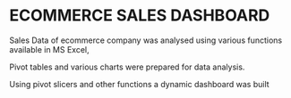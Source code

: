 # ECOMMERCE SALES DASHBOARD
Sales Data of ecommerce company was analysed using various functions available in MS Excel,

Pivot tables and various charts were prepared for data analysis.

Using pivot slicers and other functions a dynamic dashboard was built
